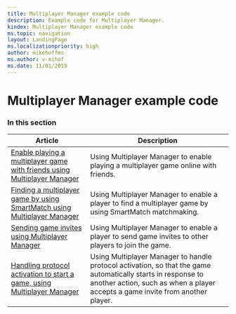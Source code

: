 ```yaml
---
title: Multiplayer Manager example code
description: Example code for Multiplayer Manager.
kindex: Multiplayer Manager example code
ms.topic: navigation
layout: LandingPage
ms.localizationpriority: high
author: mikehoffms
ms.author: v-mihof
ms.date: 11/01/2019
---
```


# Multiplayer Manager example code


### In this section

| Article | Description |
|---------|-------------|
| [Enable playing a multiplayer game with friends using Multiplayer Manager](live-play-multiplayer-with-friends.md) | Using Multiplayer Manager to enable playing a multiplayer game online with friends. |
| [Finding a multiplayer game by using SmartMatch using Multiplayer Manager](live-play-multiplayer-with-matchmaking.md) | Using Multiplayer Manager to enable a player to find a multiplayer game by using SmartMatch matchmaking. |
| [Sending game invites using Multiplayer Manager](live-send-game-invites.md) | Using Multiplayer Manager to enable a player to send game invites to other players to join the game. |
| [Handling protocol activation to start a game, using Multiplayer Manager](live-handle-protocol-activation.md) | Using Multiplayer Manager to handle protocol activation, so that the game automatically starts in response to another action, such as when a player accepts a game invite from another player. |
